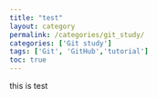 ```yaml
---
title: "test"
layout: category
permalink: /categories/git_study/
categories: ['Git study']
tags: ['Git', 'GitHub','tutorial']
toc: true
---
```


this is test